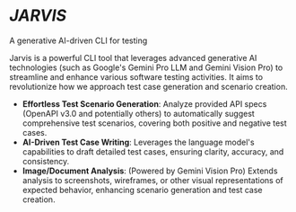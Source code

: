 # *JARVIS*

A generative AI-driven CLI for testing

Jarvis is a powerful CLI tool that leverages advanced generative AI technologies (such as Google's Gemini Pro LLM and Gemini Vision Pro) to streamline and enhance various software testing activities. It aims to revolutionize how we approach test case generation and scenario creation.

* **Effortless Test Scenario Generation**: Analyze provided API specs (OpenAPI v3.0 and potentially others) to automatically suggest comprehensive test scenarios, covering both positive and negative test cases.
* **AI-Driven Test Case Writing**: Leverages the language model's capabilities to draft detailed test cases, ensuring clarity, accuracy, and consistency.
* **Image/Document Analysis**: (Powered by Gemini Vision Pro) Extends analysis to screenshots, wireframes, or other visual representations of expected behavior, enhancing scenario generation and test case creation.
